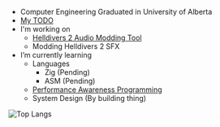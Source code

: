 - Computer Engineering Graduated in University of Alberta
- [My TODO](https://github.com/Dekr0/Dekr0/blob/main/tomd.md)
- I'm working on
  - [Helldivers 2 Audio Modding Tool](https://github.com/RaidingForPants/hd2-audio-modder)
  - Modding Helldivers 2 SFX 
- I’m currently learning
  - Languages 
    - Zig (Pending)
    - ASM (Pending)
  - [Performance Awareness Programming](https://www.computerenhance.com/p/table-of-contents)
  - System Design (By building thing)

![Top Langs](https://github-readme-stats.vercel.app/api/top-langs/?theme=tokyonight&username=Dekr0&langs_count=8)
 


